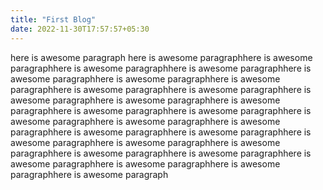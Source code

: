 ```yaml
---
title: "First Blog"
date: 2022-11-30T17:57:57+05:30
---
```


here is awesome paragraph here is awesome paragraphhere is awesome paragraphhere is awesome paragraphhere is awesome paragraphhere is awesome paragraphhere is awesome paragraphhere is awesome paragraphhere is awesome paragraphhere is awesome paragraphhere is awesome paragraphhere is awesome paragraphhere is awesome paragraphhere is awesome paragraphhere is awesome paragraphhere is awesome paragraphhere is awesome paragraphhere is awesome paragraphhere is awesome paragraphhere is awesome paragraphhere is awesome paragraphhere is awesome paragraphhere is awesome paragraphhere is awesome paragraphhere is awesome paragraphhere is awesome paragraphhere is awesome paragraphhere is awesome paragraphhere is awesome paragraph

